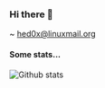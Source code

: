 ### Hi there 👋

<!--
**c0deVX** is a ✨ _special_ ✨ repository because its `README.md` (this file) appears on your GitHub profile.

Here are some ideas to get you started:

- 🔭 I’m currently working on ...
- 🌱 I’m currently learning ...
- 👯 I’m looking to collaborate on ...
- 🤔 I’m looking for help with ...
- 💬 Ask me about ...
- 📫 How to reach me: ...
- 😄 Pronouns: ...
- ⚡ Fun fact: ...
-->

~ hed0x@linuxmail.org

#### Some stats...

![Github stats](https://github-readme-stats.vercel.app/api?username=c0deVX&theme=solarized-dark&show_icons=true)


